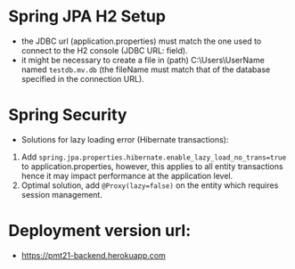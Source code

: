 # Spring JPA H2 Setup
- the JDBC url (application.properties) must match the one used to connect to the H2 console (JDBC URL: field).
- it might be necessary to create a file in (path) C:\Users\UserName named `testdb.mv.db` (the fileName must match that 
of the database specified in the connection URL).

# Spring Security
- Solutions for lazy loading error (Hibernate transactions):
1) Add `spring.jpa.properties.hibernate.enable_lazy_load_no_trans=true` to application.properties, however, this applies
to all entity transactions hence it may impact performance at the application level.
2) Optimal solution, add `@Proxy(lazy=false)` on the entity which requires session management.

# Deployment version url:
- https://pmt21-backend.herokuapp.com
